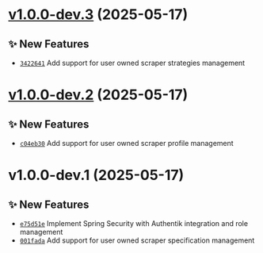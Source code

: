 # [v1.0.0-dev.3](https://github.com/lengors/scoutdesk/compare/1.0.0-dev.2...1.0.0-dev.3) (2025-05-17)

## ✨ New Features
- [`3422641`](https://github.com/lengors/scoutdesk/commit/3422641)  Add support for user owned scraper strategies management

# [v1.0.0-dev.2](https://github.com/lengors/scoutdesk/compare/1.0.0-dev.1...1.0.0-dev.2) (2025-05-17)

## ✨ New Features
- [`c04eb30`](https://github.com/lengors/scoutdesk/commit/c04eb30)  Add support for user owned scraper profile management

# v1.0.0-dev.1 (2025-05-17)

## ✨ New Features
- [`e75d51e`](https://github.com/lengors/scoutdesk/commit/e75d51e)  Implement Spring Security with Authentik integration and role management 
- [`001fada`](https://github.com/lengors/scoutdesk/commit/001fada)  Add support for user owned scraper specification management
